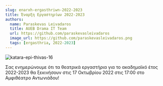 ```yaml
---
slug: enarxh-ergasthriwn-2022-2023
title: Έναρξη Εργαστηρίων 2022-2023
authors:
  name: Paraskevas Leivadaros
  title: AUEB Drama IT Team
  url: https://github.com/paraskevasleivadaros
  image_url: https://github.com/paraskevasleivadaros.png
  tags: [ergasthria, 2022-2023]
---
```


![katara-epi-thivas-16](https://github.com/theatrikiopa/theatrikiopa.eu/assets/16403754/6641de8b-0ce0-446c-ba86-5f02b7ba3c45)

Σας ενημερώνουμε ότι τα θεατρικά εργαστήρια για το ακαδημαϊκό έτος 2022-2023 θα ξεκινήσουν στις 17 Οκτωβρίου 2022 στις 17:00 στο Αμφιθέατρο Αντωνιάδου!
